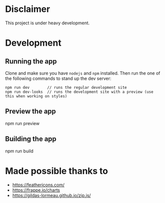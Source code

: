 # Disclaimer

This project is under heavy development.


# Development

## Running the app

Clone and make sure you have `nodejs` and `npm` installed. Then run the one of the following commands to stand up the dev server:

```
npm run dev        // runs the regular development site
npm run dev-looks  // runs the development site with a preview (use this when working on styles)
```

## Preview the app
npm run preview

## Building the app
npm run build

# Made possible thanks to
* https://feathericons.com/
* https://frappe.io/charts
* https://gildas-lormeau.github.io/zip.js/

